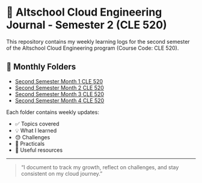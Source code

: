 # 🧠 Altschool Cloud Engineering Journal - Semester 2 (CLE 520)

This repository contains my weekly learning logs for the second semester of the Altschool Cloud Engineering program (Course Code: CLE 520).

## 📆 Monthly Folders

- [Second Semester Month 1 CLE 520](./Second_Semester_Month[1]_CLE_520/)
- [Second Semester Month 2 CLE 520](./Second_Semester_Month[2]_CLE_520/)
- [Second Semester Month 3 CLE 520](./Second_Semester_Month[3]_CLE_520/)
- [Second Semester Month 4 CLE 520](./Second_Semester_Month[4]CLE_520/)

Each folder contains weekly updates:
- ✅ Topics covered
- 💡 What I learned
- 😓 Challenges
- 🧪 Practicals
- 🔗 Useful resources

---

> “I document to track my growth, reflect on challenges, and stay consistent on my cloud journey.”
